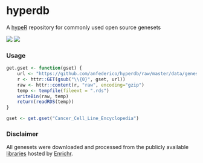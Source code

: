 hyperdb
=====

A [hypeR](https://github.com/montilab/hypeR) repository for commonly used open source genesets

[![](https://img.shields.io/github/last-commit/anfederico/hyperdb.svg)](https://github.com/anfederico/hyperdb/commits/master) [![](https://img.shields.io/badge/lifecycle-maturing-blue.svg)](https://www.tidyverse.org/lifecycle/#maturing)

### Usage

``` r
get.gset <- function(gset) {
    url <- "https://github.com/anfederico/hyperdb/raw/master/data/genesets/{0}.rds"
    r <- httr::GET(gsub("\\{0}", gset, url))
    raw <- httr::content(r, "raw", encoding="gzip")
    temp <- tempfile(fileext = ".rds")
    writeBin(raw, temp)
    return(readRDS(temp))
}

gset <- get.gset("Cancer_Cell_Line_Encyclopedia")
```

### Disclaimer

All genesets were downloaded and processed from the publicly available [libraries](https://amp.pharm.mssm.edu/Enrichr/#stats) hosted by [Enrichr](https://amp.pharm.mssm.edu/Enrichr/).